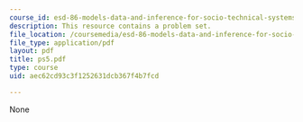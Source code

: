 ```yaml
---
course_id: esd-86-models-data-and-inference-for-socio-technical-systems-spring-2007
description: This resource contains a problem set.
file_location: /coursemedia/esd-86-models-data-and-inference-for-socio-technical-systems-spring-2007/aec62cd93c3f1252631dcb367f4b7fcd_ps5.pdf
file_type: application/pdf
layout: pdf
title: ps5.pdf
type: course
uid: aec62cd93c3f1252631dcb367f4b7fcd

---
```

None